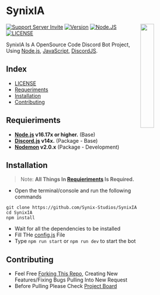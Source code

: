 # SynixIA

<a href="https://discord.gg/RfBbmrmegw"><img align="right" src="https://media.discordapp.net/attachments/1008815664452087998/1013499646292807770/android-chrome-512x512.png" width=27%></a>

[![Support Server Invite](https://img.shields.io/discord/923558169131749396.svg?color=7289da&label=Chat&logo=discord&style=flat-square)](https://discord.gg/RfBbmrmegw)
[![Version](https://img.shields.io/badge/Version-v0.0.1a-informational?color=7289da&style=flat-square)](#synixia)
[![Node.JS](https://img.shields.io/badge/NODEJS-v16.17^-informational?color=7289da&style=flat-square)](#synixia)
[![LICENSE](https://img.shields.io/badge/LICENSE-GPL_3.0-informational?color=7289da&style=flat-square)](#synixia)

SynixIA Is A OpenSource Code Discord Bot Project, Using [Node.js](https://nodejs.org/), [JavaScript](https://developer.mozilla.org/en-US/docs/Web/JavaScript), [DiscordJS](https://github.com/discordjs/discord.js).

## Index

- [LICENSE](https://github.com/Synix-Studios/SynixIA/blob/main/LICENSE.rst)
- [Requeriments](#requieriments)
- [Installation](#installation)
- [Contributing](#contributing)

## Requieriments

- **[Node.js](https://nodejs.org/) v16.17x or higher.** (Base)
- **[Discord.js](https://discord.js.org/#/) v14x.** (Package - Base)
- **[Nodemon](https://nodemon.io/) v2.0.x** (Package - Development)

## Installation

> Note: **All Things In [Requieriments](#requieriments) Is Required.**

- Open the terminal/console and run the following commands

```sh-session
git clone https://github.com/Synix-Studios/SynixIA
cd SynixIA
npm install
```

- Wait for all the dependencies to be installed
- Fill THe [config.js](https://github.com/Synix-Studios/SynixIA/blob/main/config.example.js) File
- Type `npm run start` or `npm run dev` to start the bot

## Contributing

- Feel Free [Forking This Repo](https://github.com/Synix-Studios/SynixIA/fork), Creating New Features/Fixing Bugs Pulling Into New Request
- Before Pulling Please Check [Project Board](https://github.com/Synix-Studios/SynixIA/projects)
